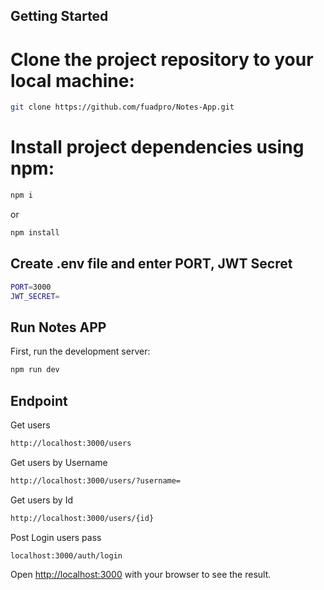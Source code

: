 ## Getting Started

# Clone the project repository to your local machine:
```bash
git clone https://github.com/fuadpro/Notes-App.git
```

# Install project dependencies using npm:
```bash
npm i
```
or
```bash
npm install
```
## Create .env file and enter PORT, JWT Secret
```bash
PORT=3000
JWT_SECRET=
```

## Run Notes APP

First, run the development server:

```bash
npm run dev
```
## Endpoint

Get users
```bash
http://localhost:3000/users
```

Get users by Username
```bash
http://localhost:3000/users/?username=
```

Get users by Id
```bash
http://localhost:3000/users/{id}
```

Post Login users pass
```bash
localhost:3000/auth/login
```




Open [http://localhost:3000](http://localhost:3000) with your browser to see the result.